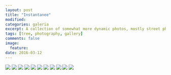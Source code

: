 ```yaml
---
layout: post
title: "Instantanee"
modified:
categories: galeria
excerpt: A collection of somewhat more dynamic photos, mostly street photography.
tags: [tree, photography, gallery]
comments: false
image:
  feature: 
date: 2016-03-12
---
```

<div class="galleria">
	<img src="/images/instantanee/0001.jpg" data-title="The professor and his goat">
	<img src="/images/instantanee/0002.jpg" data-title="Eucharist">
	<img src="/images/instantanee/0003.jpg" data-title="Painter in Arles">
	<img src="/images/instantanee/0004.jpg" data-title="Boy in Saintes-Maries-de-la-Mer">
	<img src="/images/instantanee/0005.jpg" data-title="Couple deciphering the history of Arles">
	<img src="/images/instantanee/0006.jpg" data-title="Café Central">
	<img src="/images/instantanee/0007.jpg" data-title="Discussion">
	<img src="/images/instantanee/0008.jpg" data-title="Chocards">
	<img src="/images/instantanee/0009.jpg" data-title="The End of a Tunnel">
	<img src="/images/instantanee/0010.png" data-title="Cow drinking on the way home">
	<img src="/images/instantanee/0011.jpg" data-title="Il porcellino pagliaccio :o)">
</div>
